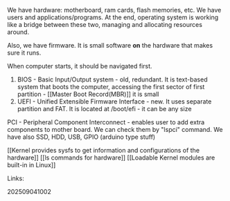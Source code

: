 We have hardware: motherboard, ram cards, flash memories, etc. We have users and applications/programs. At the end, operating system is working like a bridge between these two, managing and allocating resources around.

Also, we have firmware. It is small software **on** the hardware that makes sure it runs.

When computer starts, it should be navigated first.
1) BIOS - Basic Input/Output system - old, redundant. It is text-based system that boots the computer, accessing the first sector of first partition - [[Master Boot Record(MBR)]] it is small
2) UEFI - Unified Extensible Firmware Interface - new. It uses separate partition and FAT. It is located at /boot/efi - it can be any size

PCI - Peripheral Component Interconnect - enables user to add extra components to mother board.
We can check them by "lspci" command.
We have also SSD, HDD, USB, GPIO (arduino type stuff)

[[Kernel provides sysfs to get information and configurations of the hardware]]
[[ls commands for hardware]]
[[Loadable Kernel modules are built-in in Linux]]




Links:

202509041002

